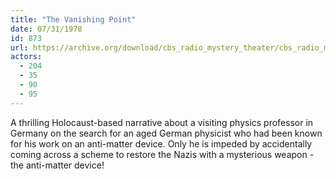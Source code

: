 ```yaml
---
title: "The Vanishing Point"
date: 07/31/1978
id: 873
url: https://archive.org/download/cbs_radio_mystery_theater/cbs_radio_mystery_theater-0851-0900.zip/cbs_radio_mystery_theater-0851-0900%2Fcbsrmt_0873_the_vanishing_point.mp3
actors:
  - 204
  - 35
  - 90
  - 95
---
```

A thrilling Holocaust-based narrative about a visiting physics professor in Germany on the search for an aged German physicist who had been known for his work on an anti-matter device. Only he is impeded by accidentally coming across a scheme to restore the Nazis with a mysterious weapon - the anti-matter device!